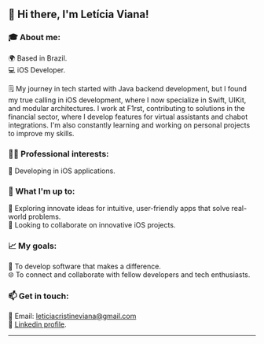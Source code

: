 ## 🏁 Hi there, I'm Letícia Viana!

### 🎓 About me:

🌍 Based in Brazil.<br/>
💻 iOS Developer.<br/>

🗒️ My journey in tech started with Java backend development, but I found my true calling in iOS development, where I now specialize in Swift, UIKit, and modular architectures. I work at F1rst, contributing to solutions in the financial sector, where I develop features for virtual assistants and chabot integrations. I'm also constantly learning and working on personal projects to improve my skills. 
  
### 👩‍💻 Professional interests:

📱 Developing in iOS applications.<br/>

### 🌱 What I'm up to:

📖 Exploring innovate ideas for intuitive, user-friendly apps that solve real-world problems.<br/>
🤝 Looking to collaborate on innovative iOS projects.<br/>

### 📈 My goals:

🌟 To develop software that makes a difference.<br/>
🌐 To connect and collaborate with fellow developers and tech enthusiasts.<br/>

### 📫 Get in touch:

📧 Email: leticiacristineviana@gmail.com <br/>
🔗 [Linkedin profile](https://www.linkedin.com/in/leticia-viana/).<br/>

<hr>
